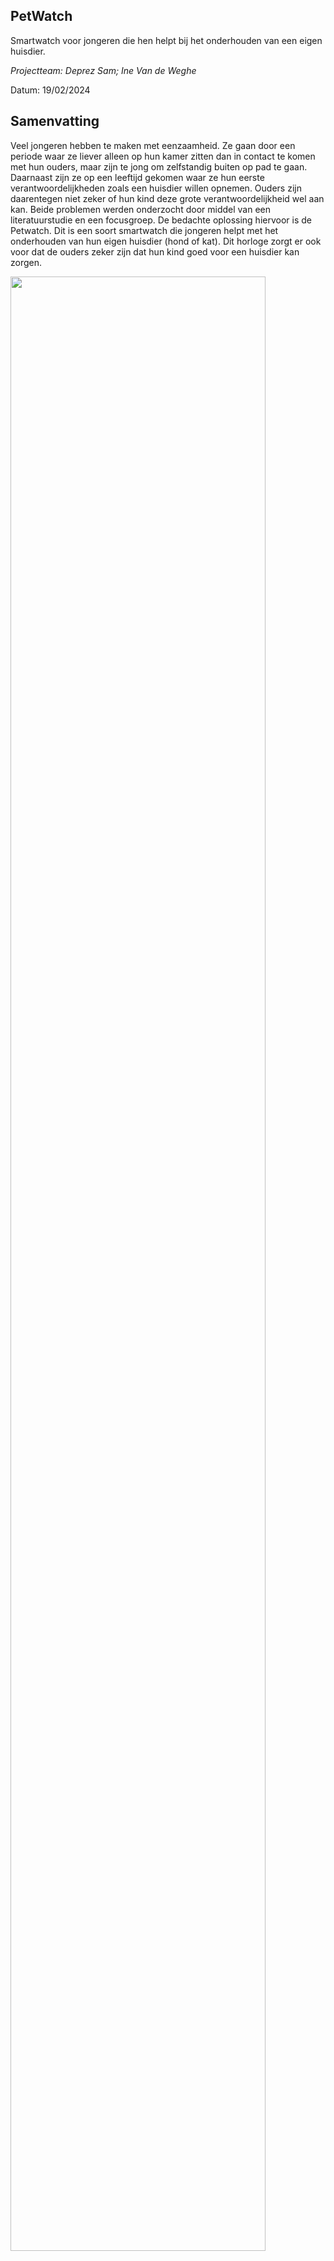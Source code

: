 
## PetWatch

Smartwatch voor jongeren die hen helpt bij het onderhouden van een eigen huisdier.

*Projectteam: Deprez Sam; Ine Van de Weghe*

Datum: 19/02/2024
<br>

## Samenvatting
<p>Veel jongeren hebben te maken met eenzaamheid. Ze gaan door een periode waar ze
liever alleen op hun kamer zitten dan in contact te komen met hun ouders, maar zijn te
jong om zelfstandig buiten op pad te gaan. Daarnaast zijn ze op een leeftijd gekomen waar
ze hun eerste verantwoordelijkheden zoals een huisdier willen opnemen. Ouders zijn
daarentegen niet zeker of hun kind deze grote verantwoordelijkheid wel aan kan.
Beide problemen werden onderzocht door middel van een literatuurstudie en een
focusgroep. De bedachte oplossing hiervoor is de Petwatch. Dit is een soort smartwatch
die jongeren helpt met het onderhouden van hun eigen huisdier (hond of kat). Dit horloge
zorgt er ook voor dat de ouders zeker zijn dat hun kind goed voor een huisdier kan zorgen.</p> 

<p>
  <img src="https://github.com/SamDeprez/UCD_SEM1/assets/152390104/73eb2060-eb53-447e-add5-afd3c3345255"  width="90%"/></br>
  <em>Figuur 1: De Petwatch</em>
  
</p>
<br>
## Introductie
<p>Het project is vertrokken uit de opdracht van: ‘Nature, Play en Tech’. De bedoeling is om
kinderen op een speelse manier meer in contact te laten komen met de natuur. Dit moet
gebeuren aan de hand van een slim product. Deze design
challenge richt zich op het raakvlak tussen natuur, spel en technologie.
Na het krijgen van de opdracht was het direct duidelijk rond welk thema er gewerkt zou
worden, namelijk huisdieren. Het is de speelse vriend van bijna ieder kind. Zeker tijdens de
pubertijd kampen veel jongeren met eenzaamheid en zouden ze wel een trouwe vriend
kunnen gebruiken. Door veranderingen in hun lichaam en denkwijze voelen veel jongeren
zich alleen en uitgesloten. Tieners hebben op deze leeftijd het liefst wat meer afstand van
hun ouders, maar zijn nog te jong om zelfstandig op pad te gaan met vrienden.
Jongeren van de eerste jaren van het middelbaar leren voor het eerste omgaan met
verantwoordelijkheden. “Ze proberen de regels te begrijpen en deze in verschillende
omgevingen toe te passen. Ze werken aan hun eigen onafhankelijkheid.”(Parenting
Montana 2021). Als de jongere zelf vindt dat hij of zij de verantwoordelijkheid van een
huisdier aankan, kan dit voor problemen zorgen als de ouders er anders over denken.
Het doel van het concept is een oplossing te geven voor beide problemen. Door het
verzorgen van een huisdier eenvoudiger te maken en ouders de controleer mogelijk te
geven, gaan ouders met meer vertrouwen “Ja!” kunnen zeggen op de vraag: “Mag ik een
eigen huisdier?”</p>
<br>
## Methodologie
<p>De methodologie die wordt gebruikt in het eerste semester sluit het best aan bij het
principe van de double diamond. Hierbij kan de eerste diamant de discovery fase
voorstellen waarbij er op zoek wordt gegaan naar een concept voor het probleem.
De tweede diamant is dan de definition fase waarin verschillende deelaspecten van
het proces worden uitgewerkt.</p>

<b>Max 400 woorden. Beschrijf je methodologie (enkel SEM1, zie les methodologie). Maak hierbij gebruik van een afbeelding om je tijdlijn weer te geven. Op deze tijdlijn moeten minimaal een tijdsincatie te zien zijn, moeten fasen te zien zijn en moeten activiteiten te zien zijn.</b>

 <br>
 
## Discovery
### Literature review
<p>Als eerste stap is er een literatuuronderzoek gedaan. Dit literature review dient om inzicht
te krijgen welke effecten huisdieren hebben op opgroeiende kinderen en jongeren.
Hier werd er gevonden dat onderzoek heeft aangetoond dat kinderen die opgroeiden in
een huishouden met honden later als volwassenen meer sociaal vaardig zijn. Er wordt
geopperd dat dieren de sociale interactie tussen mensen kunnen versterken. Empathie is
ook een belangrijk onderdeel van de sociale ontwikkeling bij kinderen. Door te zorgen voor
een huisdier leert het kind dat iedereen behoeftes en gevoelens heeft. Uit sommige studies
blijkt dat kinderen met huisdieren daardoor ook meer empathie naar hun medemens
tonen.</p>
  
<p>Huisdieren kunnen daarbij ook bijdragen aan een betere gezondheid. Alleen al het aaien
van een huisdier heeft een verlagend effect op de hartslag en de bloeddruk. Dit geldt voor
alle gezinsleden. Je wordt van een huisdier ontspannen en dit heeft een gunstig effect op
het immuunsysteem. Er zijn ook onderzoeken die aantonen dat als kinderen op jonge
leeftijd in aanraking komen met huisdieren, zij minder risico lopen op het ontwikkelen van
een allergie voor huisdieren.</p>
  
<p>Kinderen leren dankzij huisdieren ook dingen over het leven. Dieren leren kinderen over
voortplanting en geboorte, en over ziekte, ongelukken en dood. Voor veel kinderen is het
doodgaan of kwijtraken van een huisdier de eerste ervaring die ze hebben met de dood en
met rouw. Kinderen leren dat dood iets natuurlijks is dat hoort bij het leven.
Eén van de grootste voordelen is de gezelschap die je krijgt van een huisdier. De nood
aan gezelschap wordt alsmaar groter, want de eenzaamheid bij jongeren stijgt. Corona
speelt hierin een belangrijke rol. In 2021 zei 14 procent van de jongeren tussen 15 en 25
jaar zich sterk emotioneel eenzaam te voelen. In 2019, vlak voor het begin van de
coronacrisis, was dat nog 8 procent. De smartphoneverslaving bij jongeren speelt hierbij
een grote rol. Hét gouden advies blijft afwisseling, dan is er voldoende tegengewicht voor
het online leven. Een huisdier kan zorgen voor die afwisseling in het dagelijks leven.</p>

<p><b>Conclusies</b><br>
Doordat huisdieren zo een goede invloed hebben op kinderen. Er is een eerste concept
definieert.</p>

<p>Het is een opmaat gemaakte digitale versie van je eigen
huisdier die je helpt zorgdragen voor je werkelijke
huisdier. Die zal honger aantonen wanneer je je
daadwerkelijke hond moet voederen. Dit geldt ook als
de hond uitgelaten moet worden en zo veel meer. Op
die manier heb je steeds de zekerheid dat je beste
vriend de beste zorg krijgt. Dit betekent ook dat je de
digitale versie van je huisdier altijd dicht bij je hebt ook al
kan je even niet bij je echt huisdier zijn. Dit alles aan de
hand van een soort smartwatch waar je digitaal huisdier
permanent in leeft.</p>

<p align="middle">
  <img src="https://github.com/SamDeprez/UCD_SEM1/assets/152390104/ff0a5c67-1564-4499-9bbb-e8904187702b" />
  <img src="https://github.com/SamDeprez/UCD_SEM1/assets/152390104/c1b5df06-d4eb-40cc-95dc-888a1a738595" /></br>
  <em>Figuur 3: eerste concept</em> 
</p>




<p>Het huisdier reageert op basis van een op maat gemaakte agenda. Door middel van de
leeftijd, het ras, de allergieën en ziektes in te geven zal er een schema opgemaakt worden,
die rekening houdt met je weekelijkse gewoontes bv. School en hobby’s. Daarna kan je het
schema zelf nog optimaliseren. Het doel hiervan is jongeren meer zelfvertrouwen te geven
om zelf voor een dier te zorgen. Dit dient ook als een geruststelling voor de ouders. De
huisdieren zelf genieten natuurlijk ook van deze voordelen. Zij krijgen op maat gemaakte
zorg en een forever home.</p>

### Focus group
<p>Vervolgens is er een focusgroep gedaan die dient om inzicht te krijgen welke attitude
kinderen van 11-15 jaar hebben tegenover huisdieren en welke positieve of negatieve
effecten zij zelf ervaren. Zo kon er achterhaald worden of de gekozen doelgroep wel
interesse heeft om zelfstandig te zorgen voor een huisdier en wat hun mening is over het
concept. Dertien meisjes namen deel aan deze focusgroep.
Tijdens de focusgroep werden er twee soorten vragen gesteld, namelijk open vragen en
Ja/nee-vragen. Voor de open vragen moet de doelgroep hun antwoord opschrijven op een
post-it en vervolgens vooraan komen hangen onder de uitgeschreven vraag. Om te
antwoorden op de ja/nee-vragen moeten ze een groen kaartje in de lucht houden voor “Ja”
en een rood voor “Nee”.</p>

<p><b>Resultaten</b></br>
Uit de focusgroep met de meisjes kan geconcludeerd worden dat een duidelijke
meerderheid van de focusgroep al een huisdier heeft(12/13). Dit is positief aangezien de
zij beter de verantwoordelijkheden kunnen inschatten die nodig zijn om voor een huisdier
te zorgen, dan kinderen uit gezinnen zonder huisdier.
Bij de vragen “Wat vinden jullie het leukste aan een huisdier hebben?” en “Waarom willen
jullie zo graag een eigen huisdier?” hebben veel personen een antwoord gegeven in
verband met eenzaamheid. Deze jongeren, uit de eerste 3 jaren van het middelbaar,
bezitten allemaal een GSM en desondanks de verschillende soorten sociale media en
andere mogelijkheden tot communicatie, voelen zij zich toch eenzaam op zo een jonge
leeftijd. Dit is een eerste bevestiging dat beginnende pubers een nood hebben aan een
eigen huisdier.</p>
  
<p>Om te weten te komen of de gekozen doelgroep zelf interesse heeft in een eigen huisdier
werd de vraag gesteld “Wie heeft er allemaal al eens een eigen huisdier aan zijn ouders
gevraagd?”. Hierop antwoordde 9 van de 13 personen “ja”, wat meer is dan verwacht. Dit
toont aan dat de meerderheid een vraag heeft naar een eigen huisdier. Dit betekent nog
niet dat ze ook allemaal een huisdier krijgen. Hun ouders spelen in deze keuze een
beslissende rol. Wat opvallend is, is dat de meeste ouders niet mee instemt om hun kind
een eigen huisdier te geven. Dit komt vooral door hun gebrek aan vertrouwen in de
verantwoordelijkheid van hun kind zoals te zien is bij de antwoorden op de vraag “Wat
waren de antwoorden van jullie ouders?”. Ook al vindt 11 van de 13 personen in de
focusgroep zichzelf verantwoordelijk genoeg om zelf voor een eigen huisdier zorg te
dragen.</p>

<p>Na het voorstellen van de Petwatch, waren 11 van de 13 personen geruster om zelf een
huisdier te nemen en 9 personen zouden zo de Petwatch daadwerkelijk gebruiken. Dit wil
zeggen dat de doelgroep zelf interesse vertoont in het concept.
Of dat ouders rapper een eigen huisdier voor hun kind gaan goedkeuren weten we nog
niet? Het antwoord hierop weten we nog niet. Hiervoor moet er een interview gedaan
worden met de ouders in plaats van de doelgroep zelf, maar 5/13 van de jongeren denkt
dat ze door dit concept een grotere kans hebben om JA van hun ouders te krijgen.</p>

<p><b>Conclusies</b></br>
Er kan dus geconcludeerd worden dat de doelgroep daadwerkelijk geïnteresseerd is in de
Petwatch. Er moet nog een keuze worden gemaakt uit de verschillende soorten dieren
waarvoor dit concept mogelijk is. De 2 populairste dieren dat de focusgroep al heeft en/of
wilt zijn katten en honden. Dit zijn dan ook de 2 meest voorkomende de huisdieren in
België. Met deze informatie kan Petwatch met zelfzekerheid ontworpen worden.</p>

<br>

## Definition
<p>Voor de verdere uitwerking van de Petwatch zijn er 2 waves aan prototypes gemaakt met
elk een bijpassende gebruikerstest.</p>

### Wave 1
<p>De eerste wave aan prototypes dient om het uiterlijk van het product te bepalen.
Aangezien de Petwatch een soort smartwatch is waar de persoonlijke digitale versie van je
huisdier in leeft, bestaat het product zelf uit een armband en een scherm. Het materiaal
van deze armband en de vorm van het scherm moet nog gekozen worden. Dit zijn zeer
belangrijke beslissingen en om deze keuze te maken, hebben we de mening nodig van de
doelgroep. Hiervoor is er een focusgroep georganiseerd op 22/12/2023 waarbij tien
meisjes deelnemen tussen de 11-15 jaar. </p>

<p align="middle">
  <img src="https://github.com/SamDeprez/UCD_SEM1/assets/152390104/4951052c-2488-4dec-aceb-7938655cb9dc" /></br>
  <em>Figuur 4: Prototypes wave 1 (schermvorm + materiaal)</em> 
</p>



 <p><b>Focus group resultaten</b></br>
 
| <img src="https://github.com/SamDeprez/UCD_SEM1/assets/152390104/db23428c-565a-44d0-b2cc-b1314c5f3407" />|<img src="https://github.com/SamDeprez/UCD_SEM1/assets/152390104/dc6a6e82-29ca-4c0f-8f07-84b6f37d55f6" />|<img src="https://github.com/SamDeprez/UCD_SEM1/assets/152390104/17e2b8c7-9c4f-480d-8220-d41db766479d" />|<img src="https://github.com/SamDeprez/UCD_SEM1/assets/152390104/5d56410f-d401-46cd-b040-fc71ed3dea4a" />|<img src="https://github.com/SamDeprez/UCD_SEM1/assets/152390104/c86a3810-207c-427b-b7bd-484b0428ab33" />|<img src="https://github.com/SamDeprez/UCD_SEM1/assets/152390104/87e1a639-c357-48c3-8f78-3757bbff7d9b" />|
|:---:|:---:|:---:|:---:|:---:|:---:|
|3|6|1|0|0|0|










Als voorbereiding op de focusgroep moeten er verschillende soorten materialen
uitgekozen worden die als potentiële materiaalkeuze voor de armband dient. Die worden
dan versneden tot even grote staaltjes met in het midden een stukje Velcro aangenaaid.
Daarbij moeten er ook verschillende vormen houten blokjes worden gezaagd die dienen
als scherm van een smartwatch. Aan elk vormpje wordt er ook een stukje Velcro gelijmd.
Dit wordt zodanig gekozen dat alle houten schermpjes plakken op de materialen strookjes
om zo een realistische weergaven te hebben van de Petwatch.</p>

<p>Bij de keuze van de vorm voor het scherm van de smartwatch is de helft van de vormen
niet gekozen. Dit zijn ook de complexere vormen. De meerderheid van de focusgroep
heeft gekozen voor het afgerond vierkant. Daarbij heeft een groot deel gekozen voor het
ronde scherm.</p>
  
<p>Door deze resultaten hebben we besloten dat het ontwerp van het scherm op basis zal zijn
van een afgerond vierkant.</p>

<p>De doelgroep gaf ook aan dat ze een knop op de zijkant willen om het digitale huisdier te
activeren. Ook werd er een camera in het scherm voorgesteld om selfies te nemen met het
huisdier. Deze zaken gaan zeker en vast overwogen worden in ons ontwerpproces.</p> 

<p>In de keuze van materiaal is er een duidelijke winnaar te zien namelijk de gordel. Het is
een stevig materiaal dat er ook verzorgt uit ziet. Ze hebben hier goed over er nagedacht,
want ze waren aan het overleggen welke materialen het minst vuil worden.
De ontwerpkeuze van materiaal voor de band is dan ook snel gemaakt. Het zal een
stevige gordelband zijn die er hip uitziet.</p> 

<p>Bij de keuze van kleuren is er een grote verdeeldheid. Dit was ook te verwachten doordat
dit zeer subjectief is. Dit was ook de stap in de workshop waar de doelgroep het meest tijd
voor nodig had.</p>

<p>Hier is de ontwerpkeuze wat minder vanzelfsprekend. Doordat de vorige keuzes zo
eenduidig waren, kunnen er hier meerdere kleuren worden gekozen. Hiervoor zouden we
blauw, groen, rood en zwart kiezen. Als conclusie kunnen we besluiten dat er een collectie
zal uitgebracht worden van vier smartwatches met een zeer afgerond scherm in vier
verschillende kleuren namelijk blauw, groen, rood en zwart.</p>

<p><b>Conclusie</b></br>
Via de resultaten van dit onderzoek is er een collectie ontwikkeld.</p>
<p>
  <img src="https://github.com/SamDeprez/UCD_SEM1/assets/152390104/16f7113e-ee86-4ce3-9870-752e37fd445c"  />
  </br>
  <em>Figuur 5: conclusie wave 1 </em> 
</p>


### Wave 2

<p>De tweede wave aan prototypen richt zich meer op het digitale aspect van de Petwatch.
Het eindresultaat moet een efficiënt te gebruiken smartwatch zijn. Het is zeer belangrijk dat
de doelgroep de taken voor het onderhouden van een huisdier elke dag en op het juiste
moment uitvoert. Om dit te realiseren is er een eenvoudige structurele weergave nodig van
deze taken doorheen de dag. De beste manier van dit te doen is door het werken met een
soort van agenda/schema. Er zijn verschillende mogelijkheden hoe deze agenda er kan
uitzien. Daarbij moet er bij elke mogelijkheid rekening worden gehouden dat het te zien zal
zijn op een klein scherm van een smartwatch. Om de meest duidelijke layout te bepalen op
de Petwatch, moet er onderzoek worden uitgevoerd. Dit onderzoek gebeurd door een
focusgroep op 22/12/2023.</p>

<p>Als voorbereiding voor het onderzoek worden er verschillende mogelijkheden voor de
agenda opgesteld. Van elke mogelijkheid moet er dan ook een prototype van worden
gemaakt. Doordat de prototypes snel en eenvoudig moeten zijn, wordt een papieren versie
van de planning gemaakt. Er zijn drie verschillende prototypes:</p>



<p>Naast de agenda’s wordt er een uitgesneden houten vorm van een horloge gemaakt. Tijdens
de test worden de planningen bekeken door de vorm van het horloge. Dit maakt duidelijk dat
wanneer de agenda in het eindproduct wordt gebruikt, constant maar een klein deel ervan
zichtbaar is op het scherm. Acties zoals swipen in- en uitzoomen worden tijdens de test
vervangen door het verplaatsen van het horloge ten opzichte van de agenda.</p>
<p>
  <img src="https://github.com/SamDeprez/UCD_SEM1/assets/152390104/504c86d8-1ea5-48b8-a8e5-01e71067ee0c" />
  
  <img src="https://github.com/SamDeprez/UCD_SEM1/assets/152390104/1de3485c-b2c9-46e4-ab46-1390f69471bb" />
  </br>
  <em>Figuur 8: uitgesneden horloge   Figuur 9: focusgroep wave 2</em> 
</p>






<p><b>Focus groep resultaten</b></br>
Tijdens de focusgroep zijn er 10 antwoorden ontvangen over de planningen.</p>

<p>Hier is zoals bij de test van het materiaal en vorm één duidelijke winnaar. De lay-out met
To-Do lijst in Time blocking heeft 90% van de stemmen. De redenen die voor deze lay-out
gegeven worden kunnen opgedeeld worden in drie groeperende redenen .</br>
1. De derde agenda is het meest overzichtelijk.</br>
2. Het is handig dat alles dicht bij elkaar staat.</br>
3. Het is handig dat ook andere activiteiten zoals hobby’s en school ook aangegeven zijn.</p>

<p><b>Conclusie</b></br>
Uit de test kwam een duidelijke winnaar naar voren: To-Do lijst in time blocking. Dit is dan
ook de lay-out die in het eindproduct zal worden gebruikt.</p>



### Doestellingen
Wat wilde je bereiken?
### Materiaal & methoden
Hoe onderzocht je dit? Wees volledig.
### Resultaten
Rapporteer over de resultaten (incl. foto's, quotes, analyseframeworks, ...)
### Conclusies & implicaties
Definieer de belangrijkste designbeslissingen

<br>

## Bill of materials
<p>Uit het onderzoek van wave 1 is het duidelijk dat gordel het favoriete materiaal is voor de
band van de Petwatch. Dit is dan ook de reden waarom het prototype ook dit materiaal zal
bevatten.</p>

<p>Het belangrijkste component van de smartwatch is natuurlijk het scherm. Online zijn er veel
schermen te vinden om je eigen smartwatch te maken met Arduino Uno of Raspberry Pi.
Het gekozen scherm is “ILI9341 LCD screen”. Dit scherm kan eenvoudig met een Arduino
Uno of een ESP32 aangestuurd worden. </p>

<P>Het scherm wordt aangestuurd met een ESP32. Dit heeft enkele voordelen op de Arduino
Uno. Deze microcontroller is kleiner en is dus eenvoudiger in het eindproduct te verwerken.
Daarnaast heeft het ook de mogelijkheid om met het internet te verbinden. Deze functie
kan nog van pas komen in het eindproduct doordat de smartwatch dan ook met een gsm
kan verbonden worden.</P>



<p>Door het 3D-printen van een verbindingsstuk die als houder dient voor de microcontoler en
het scherm, is het mogelijk de alles vast te hangen aan de gordel band.</p>

<br>

## Kritische reflectie
<p>In het eerst semester is er al veel aan het project gewerkt. Hierdoor is er een tussentijds
resultaat verkregen waar wij als studenten tevreden mee zijn. Wij geloven in dit project, en
geloven in goed eindresultaat. Alhoewel er door middel van een focusgroep 2 belangrijke
testen werden uitgevoerd, is er 1 test waarvoor er geen tijd meer is. Dit is de tamagotchi
test. Een test om te onderzoeken of jongeren wel degelijk een band kunnen vormen met
een digitaal huisdier. Het is jammer dat we deze test niet konden doen.</p>

<p>Naast een productieve eerste semester, was het ook een leerrijke. Dit komt doordat we
met twee verschillende personen aan eenzelfde project mogen werken. Door samen te
werken, leer je veel van een andere persoon. Elke persoon denkt anders na over
problemen waardoor je met verschillende ideeën en inzichten kunt werken. Samenwerken
toont dat een goede communicatie noodzakelijk is tussen ontwerpers om een goed
eindresultaat te bekomen.</p>

## Bronnen
Voeg je volledige bibliografie toe van bronnen naarwaar je verwees.

## Bijlagen
